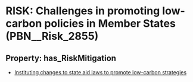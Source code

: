 # RISK: __Challenges in promoting low-carbon policies in Member States__ (PBN__Risk_2855)

## Property: has_RiskMitigation

* [Instituting changes to state aid laws to promote low-carbon strategies](PBN__Mitigation_1003)

